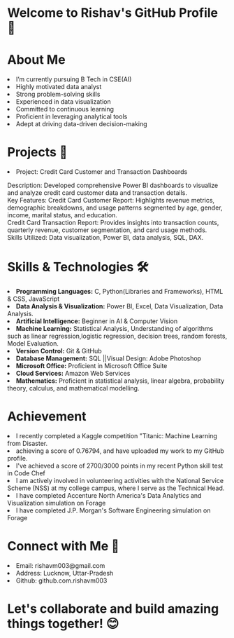 # Welcome to Rishav's GitHub Profile 👋

# About Me 
<li> 
I’m currently pursuing B Tech in CSE(AI)
<li>Highly motivated data analyst
  <li>
Strong problem-solving skills
    <li>
Experienced in data visualization
      <li>
Committed to continuous learning
        <li>
Proficient in leveraging analytical tools
          <li>
Adept at driving data-driven decision-making
</li>

# Projects 🚀
<li>
  Project: Credit Card Customer and Transaction Dashboards

Description: Developed comprehensive Power BI dashboards to visualize and analyze credit card customer data and transaction details.<br>
Key Features:
Credit Card Customer Report: Highlights revenue metrics, demographic breakdowns, and usage patterns segmented by age, gender, income, marital status, and education.<br>
Credit Card Transaction Report: Provides insights into transaction counts, quarterly revenue, customer segmentation, and card usage methods.<br>
Skills Utilized: Data visualization, Power BI, data analysis, SQL, DAX.

</li>





# Skills & Technologies 🛠️
<li>
 <b>Programming Languages:</b> C, Python(Libraries and Frameworks), HTML & CSS, JavaScript
  <li>
<b> Data Analysis & Visualization:</b> Power BI, Excel, Data Visualization, Data Analysis.
    <li>
 <b>Artificial Intelligence:</b> Beginner in AI & Computer Vision
      <li>
<b> Machine Learning:</b>  Statistical Analysis, Understanding of algorithms such as linear regression,logistic regression, decision trees, random forests, Model Evaluation.
          <li>
 <b>Version Control:</b> Git & GitHub
            <li>
 <b>Database Management:</b> SQL ||Visual Design: Adobe Photoshop
              <li>
<b> Microsoft Office:</b> Proficient in Microsoft Office Suite
                <li>
 <b>Cloud Services:</b> Amazon Web Services
                  <li>
<b> Mathematics:</b> Proficient in statistical analysis, linear algebra, probability theory, calculus, and
 mathematical modelling. 
 </li>

 # Achievement
 <li>
 I recently completed a Kaggle competition "Titanic: Machine Learning from Disaster.
   <li>
 achieving a score of 0.76794, and have uploaded my work to my GitHub profile.
     <li>
 I've achieved a score of 2700/3000 points in my recent Python skill test in Code Chef
       <li>
 I am actively involved in volunteering activities with the National Service Scheme (NSS) at
 my college campus, where I serve as the Technical Head.
         <li>
 I have completed Accenture North America's Data Analytics and Visualization simulation
 on Forage
           <li>
 I have completed J.P. Morgan's Software Engineering simulation on Forage
 
</li>

 # Connect with Me 🤝
 <li>
   Email: rishavm003@gmail.com 
  <li>
   Address: Lucknow, Uttar-Pradesh
    <li>
Github: github.com.rishavm003
 </li>


 # Let's collaborate and build amazing things together! 😊
